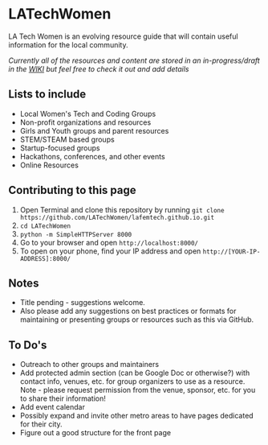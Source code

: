 # LATechWomen

LA Tech Women is an evolving resource guide that will contain useful information for the local community. 

_Currently all of the resources and content are stored in an in-progress/draft in the [WIKI](https://github.com/LATechWomen/LATechWomen/wiki) but feel free to check it out and add details_

## Lists to include
* Local Women's Tech and Coding Groups
* Non-profit organizations and resources
* Girls and Youth groups and parent resources
* STEM/STEAM based groups
* Startup-focused groups
* Hackathons, conferences, and other events
* Online Resources

## Contributing to this page
1. Open Terminal and clone this repository by running `git clone https://github.com/LATechWomen/lafemtech.github.io.git`
2. `cd LATechWomen`
3. `python -m SimpleHTTPServer 8000`
4. Go to your browser and open `http://localhost:8000/`
5. To open on your phone, find your IP address and open `http://[YOUR-IP-ADDRESS]:8000/`

## Notes
* Title pending - suggestions welcome.
* Also please add any suggestions on best practices or formats for maintaining or presenting groups or resources such as this via GitHub. 

## To Do's 
* Outreach to other groups and maintainers
* Add protected admin section (can be Google Doc or otherwise?) with contact info, venues, etc. for group organizers to use as a resource. Note - please request permission from the venue, sponsor, etc. for you to share their information!
* Add event calendar
* Possibly expand and invite other metro areas to have pages dedicated for their city.
* Figure out a good structure for the front page